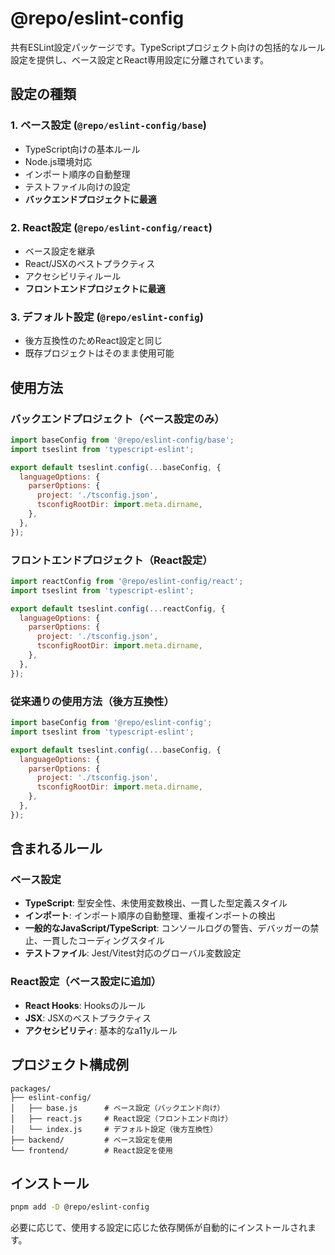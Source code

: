 # @repo/eslint-config

共有ESLint設定パッケージです。TypeScriptプロジェクト向けの包括的なルール設定を提供し、ベース設定とReact専用設定に分離されています。

## 設定の種類

### 1. ベース設定 (`@repo/eslint-config/base`)

- TypeScript向けの基本ルール
- Node.js環境対応
- インポート順序の自動整理
- テストファイル向けの設定
- **バックエンドプロジェクトに最適**

### 2. React設定 (`@repo/eslint-config/react`)

- ベース設定を継承
- React/JSXのベストプラクティス
- アクセシビリティルール
- **フロントエンドプロジェクトに最適**

### 3. デフォルト設定 (`@repo/eslint-config`)

- 後方互換性のためReact設定と同じ
- 既存プロジェクトはそのまま使用可能

## 使用方法

### バックエンドプロジェクト（ベース設定のみ）

```javascript
import baseConfig from '@repo/eslint-config/base';
import tseslint from 'typescript-eslint';

export default tseslint.config(...baseConfig, {
  languageOptions: {
    parserOptions: {
      project: './tsconfig.json',
      tsconfigRootDir: import.meta.dirname,
    },
  },
});
```

### フロントエンドプロジェクト（React設定）

```javascript
import reactConfig from '@repo/eslint-config/react';
import tseslint from 'typescript-eslint';

export default tseslint.config(...reactConfig, {
  languageOptions: {
    parserOptions: {
      project: './tsconfig.json',
      tsconfigRootDir: import.meta.dirname,
    },
  },
});
```

### 従来通りの使用方法（後方互換性）

```javascript
import baseConfig from '@repo/eslint-config';
import tseslint from 'typescript-eslint';

export default tseslint.config(...baseConfig, {
  languageOptions: {
    parserOptions: {
      project: './tsconfig.json',
      tsconfigRootDir: import.meta.dirname,
    },
  },
});
```

## 含まれるルール

### ベース設定

- **TypeScript**: 型安全性、未使用変数検出、一貫した型定義スタイル
- **インポート**: インポート順序の自動整理、重複インポートの検出
- **一般的なJavaScript/TypeScript**: コンソールログの警告、デバッガーの禁止、一貫したコーディングスタイル
- **テストファイル**: Jest/Vitest対応のグローバル変数設定

### React設定（ベース設定に追加）

- **React Hooks**: Hooksのルール
- **JSX**: JSXのベストプラクティス
- **アクセシビリティ**: 基本的なa11yルール

## プロジェクト構成例

```
packages/
├── eslint-config/
│   ├── base.js      # ベース設定（バックエンド向け）
│   ├── react.js     # React設定（フロントエンド向け）
│   └── index.js     # デフォルト設定（後方互換性）
├── backend/         # ベース設定を使用
└── frontend/        # React設定を使用
```

## インストール

```bash
pnpm add -D @repo/eslint-config
```

必要に応じて、使用する設定に応じた依存関係が自動的にインストールされます。
